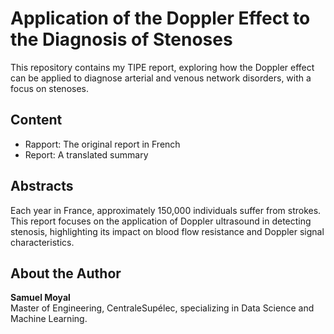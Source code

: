 # Application of the Doppler Effect to the Diagnosis of Stenoses

This repository contains my TIPE report, exploring how the Doppler effect can be applied to diagnose arterial and venous network disorders, with a focus on stenoses.

## Content
- Rapport: The original report in French 
- Report: A translated summary


## Abstracts
Each year in France, approximately 150,000 individuals suffer from strokes. This report focuses on the application of Doppler ultrasound in detecting stenosis, highlighting its impact on blood flow resistance and Doppler signal characteristics.




## About the Author
**Samuel Moyal**  
Master of Engineering, CentraleSupélec, specializing in Data Science and Machine Learning.
